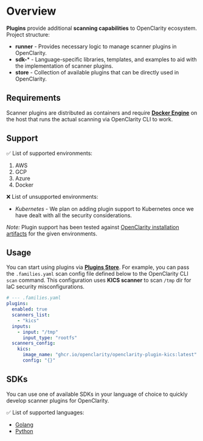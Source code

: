 # Overview

**Plugins** provide additional **scanning capabilities** to OpenClarity ecosystem.
Project structure:

- **runner** - Provides necessary logic to manage scanner plugins in OpenClarity.
- **sdk-*** - Language-specific libraries, templates, and examples to aid with the implementation of scanner plugins.
- **store** - Collection of available plugins that can be directly used in OpenClarity.

## Requirements

Scanner plugins are distributed as containers and require [**Docker Engine**](https://docs.docker.com/engine/) on the host that runs the actual scanning via
OpenClarity CLI to work.

## Support

✅ List of supported environments:

1. AWS
2. GCP
3. Azure
4. Docker

❌ List of unsupported environments:

- _Kubernetes_ - We plan on adding plugin support to Kubernetes once we have dealt with all the security considerations.

_Note:_ Plugin support has been tested against [OpenClarity installation artifacts](../installation) for the given environments.

## Usage

You can start using plugins via **[Plugins Store](store)**.
For example, you can pass the `.families.yaml` scan config file defined below to the OpenClarity CLI `scan` command.
This configuration uses **KICS scanner** to scan `/tmp` dir for IaC security misconfigurations.

```yaml
# --- .families.yaml
plugins:
  enabled: true
  scanners_list:
    - "kics"
  inputs: 
    - input: "/tmp"
      input_type: "rootfs"
  scanners_config:
    kics:
      image_name: "ghcr.io/openclarity/openclarity-plugin-kics:latest"
      config: "{}"
```

## SDKs

You can use one of available SDKs in your language of choice to quickly develop scanner plugins for OpenClarity.

✅ List of supported languages:

- [Golang](sdk-go)
- [Python](sdk-python)
